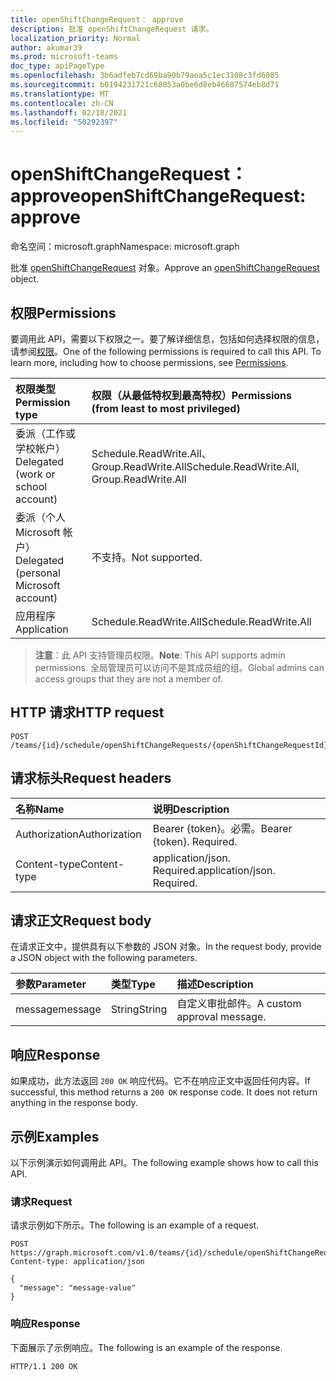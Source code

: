 ```yaml
---
title: openShiftChangeRequest： approve
description: 批准 openShiftChangeRequest 请求。
localization_priority: Normal
author: akumar39
ms.prod: microsoft-teams
doc_type: apiPageType
ms.openlocfilehash: 3b6adfeb7cd69ba90b79aea5c1ec3108c3fd6085
ms.sourcegitcommit: b0194231721c68053a0be6d8eb46687574eb8d71
ms.translationtype: MT
ms.contentlocale: zh-CN
ms.lasthandoff: 02/18/2021
ms.locfileid: "50292397"
---
```

# <a name="openshiftchangerequest-approve"></a><span data-ttu-id="0883e-103">openShiftChangeRequest： approve</span><span class="sxs-lookup"><span data-stu-id="0883e-103">openShiftChangeRequest: approve</span></span>

<span data-ttu-id="0883e-104">命名空间：microsoft.graph</span><span class="sxs-lookup"><span data-stu-id="0883e-104">Namespace: microsoft.graph</span></span>

<span data-ttu-id="0883e-105">批准 [openShiftChangeRequest](../resources/openshiftchangerequest.md) 对象。</span><span class="sxs-lookup"><span data-stu-id="0883e-105">Approve an [openShiftChangeRequest](../resources/openshiftchangerequest.md) object.</span></span>

## <a name="permissions"></a><span data-ttu-id="0883e-106">权限</span><span class="sxs-lookup"><span data-stu-id="0883e-106">Permissions</span></span>

<span data-ttu-id="0883e-p101">要调用此 API，需要以下权限之一。要了解详细信息，包括如何选择权限的信息，请参阅[权限](/graph/permissions-reference)。</span><span class="sxs-lookup"><span data-stu-id="0883e-p101">One of the following permissions is required to call this API. To learn more, including how to choose permissions, see [Permissions](/graph/permissions-reference).</span></span>

| <span data-ttu-id="0883e-109">权限类型</span><span class="sxs-lookup"><span data-stu-id="0883e-109">Permission type</span></span>                        | <span data-ttu-id="0883e-110">权限（从最低特权到最高特权）</span><span class="sxs-lookup"><span data-stu-id="0883e-110">Permissions (from least to most privileged)</span></span> |
|:---------------------------------------|:--------------------------------------------|
| <span data-ttu-id="0883e-111">委派（工作或学校帐户）</span><span class="sxs-lookup"><span data-stu-id="0883e-111">Delegated (work or school account)</span></span>     | <span data-ttu-id="0883e-112">Schedule.ReadWrite.All、Group.ReadWrite.All</span><span class="sxs-lookup"><span data-stu-id="0883e-112">Schedule.ReadWrite.All, Group.ReadWrite.All</span></span> |
| <span data-ttu-id="0883e-113">委派（个人 Microsoft 帐户）</span><span class="sxs-lookup"><span data-stu-id="0883e-113">Delegated (personal Microsoft account)</span></span> | <span data-ttu-id="0883e-114">不支持。</span><span class="sxs-lookup"><span data-stu-id="0883e-114">Not supported.</span></span> |
| <span data-ttu-id="0883e-115">应用程序</span><span class="sxs-lookup"><span data-stu-id="0883e-115">Application</span></span>                            | <span data-ttu-id="0883e-116">Schedule.ReadWrite.All</span><span class="sxs-lookup"><span data-stu-id="0883e-116">Schedule.ReadWrite.All</span></span> |

> <span data-ttu-id="0883e-117">**注意**：此 API 支持管理员权限。</span><span class="sxs-lookup"><span data-stu-id="0883e-117">**Note**: This API supports admin permissions.</span></span> <span data-ttu-id="0883e-118">全局管理员可以访问不是其成员组的组。</span><span class="sxs-lookup"><span data-stu-id="0883e-118">Global admins can access groups that they are not a member of.</span></span>

## <a name="http-request"></a><span data-ttu-id="0883e-119">HTTP 请求</span><span class="sxs-lookup"><span data-stu-id="0883e-119">HTTP request</span></span>

<!-- { "blockType": "ignored" } -->

```http
POST /teams/{id}/schedule/openShiftChangeRequests/{openShiftChangeRequestId}/approve
```

## <a name="request-headers"></a><span data-ttu-id="0883e-120">请求标头</span><span class="sxs-lookup"><span data-stu-id="0883e-120">Request headers</span></span>

| <span data-ttu-id="0883e-121">名称</span><span class="sxs-lookup"><span data-stu-id="0883e-121">Name</span></span>          | <span data-ttu-id="0883e-122">说明</span><span class="sxs-lookup"><span data-stu-id="0883e-122">Description</span></span>   |
|:--------------|:--------------|
| <span data-ttu-id="0883e-123">Authorization</span><span class="sxs-lookup"><span data-stu-id="0883e-123">Authorization</span></span> | <span data-ttu-id="0883e-p103">Bearer {token}。必需。</span><span class="sxs-lookup"><span data-stu-id="0883e-p103">Bearer {token}. Required.</span></span> |
| <span data-ttu-id="0883e-126">Content-type</span><span class="sxs-lookup"><span data-stu-id="0883e-126">Content-type</span></span> | <span data-ttu-id="0883e-p104">application/json. Required.</span><span class="sxs-lookup"><span data-stu-id="0883e-p104">application/json. Required.</span></span> |

## <a name="request-body"></a><span data-ttu-id="0883e-129">请求正文</span><span class="sxs-lookup"><span data-stu-id="0883e-129">Request body</span></span>

<span data-ttu-id="0883e-130">在请求正文中，提供具有以下参数的 JSON 对象。</span><span class="sxs-lookup"><span data-stu-id="0883e-130">In the request body, provide a JSON object with the following parameters.</span></span>

| <span data-ttu-id="0883e-131">参数</span><span class="sxs-lookup"><span data-stu-id="0883e-131">Parameter</span></span>    | <span data-ttu-id="0883e-132">类型</span><span class="sxs-lookup"><span data-stu-id="0883e-132">Type</span></span>        | <span data-ttu-id="0883e-133">描述</span><span class="sxs-lookup"><span data-stu-id="0883e-133">Description</span></span> |
|:-------------|:------------|:------------|
|<span data-ttu-id="0883e-134">message</span><span class="sxs-lookup"><span data-stu-id="0883e-134">message</span></span>|<span data-ttu-id="0883e-135">String</span><span class="sxs-lookup"><span data-stu-id="0883e-135">String</span></span>|<span data-ttu-id="0883e-136">自定义审批邮件。</span><span class="sxs-lookup"><span data-stu-id="0883e-136">A custom approval message.</span></span>|

## <a name="response"></a><span data-ttu-id="0883e-137">响应</span><span class="sxs-lookup"><span data-stu-id="0883e-137">Response</span></span>

<span data-ttu-id="0883e-p105">如果成功，此方法返回 `200 OK` 响应代码。它不在响应正文中返回任何内容。</span><span class="sxs-lookup"><span data-stu-id="0883e-p105">If successful, this method returns a `200 OK` response code. It does not return anything in the response body.</span></span>

## <a name="examples"></a><span data-ttu-id="0883e-140">示例</span><span class="sxs-lookup"><span data-stu-id="0883e-140">Examples</span></span>

<span data-ttu-id="0883e-141">以下示例演示如何调用此 API。</span><span class="sxs-lookup"><span data-stu-id="0883e-141">The following example shows how to call this API.</span></span>

### <a name="request"></a><span data-ttu-id="0883e-142">请求</span><span class="sxs-lookup"><span data-stu-id="0883e-142">Request</span></span>

<span data-ttu-id="0883e-143">请求示例如下所示。</span><span class="sxs-lookup"><span data-stu-id="0883e-143">The following is an example of a request.</span></span>
<!-- {
  "blockType": "request",
  "name": "openshiftchangerequest_approve"
}-->

```http
POST https://graph.microsoft.com/v1.0/teams/{id}/schedule/openShiftChangeRequests/{openShiftChangeRequestId}/approve
Content-type: application/json

{
  "message": "message-value"
}
```

### <a name="response"></a><span data-ttu-id="0883e-144">响应</span><span class="sxs-lookup"><span data-stu-id="0883e-144">Response</span></span>

<span data-ttu-id="0883e-145">下面展示了示例响应。</span><span class="sxs-lookup"><span data-stu-id="0883e-145">The following is an example of the response.</span></span>
<!-- {
  "blockType": "response",
  "truncated": true,
  "@odata.type": "microsoft.graph.None"
} -->

```http
HTTP/1.1 200 OK
```

<!-- uuid: 16cd6b66-4b1a-43a1-adaf-3a886856ed98
2019-02-04 14:57:30 UTC -->
<!-- {
  "type": "#page.annotation",
  "description": "openShiftChangeRequest: approve",
  "keywords": "",
  "section": "documentation",
  "tocPath": ""
}-->

